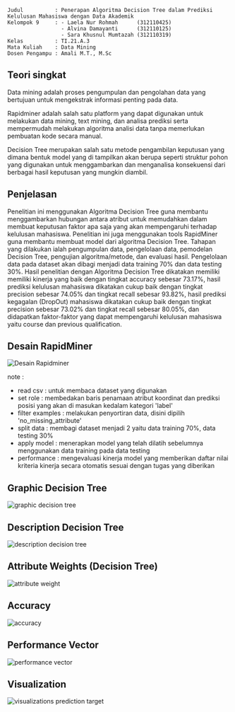 ```
Judul          : Penerapan Algoritma Decision Tree dalam Prediksi Kelulusan Mahasiswa dengan Data Akademik
Kelompok 9     : - Laela Nur Rohmah      (312110425)
                 - Alvina Damayanti      (312110125)
                 - Sara Khusnul Mumtazah (312110319)
Kelas          : TI.21.A.3
Mata Kuliah    : Data Mining
Dosen Pengampu : Amali M.T., M.Sc
```

## Teori singkat
Data mining adalah proses pengumpulan dan pengolahan data yang bertujuan untuk mengekstrak informasi penting pada data.

Rapidminer adalah salah satu platform yang dapat digunakan untuk melakukan data mining, text mining, dan analisa prediksi 
serta mempermudah melakukan algoritma analisi data tanpa memerlukan pembuatan kode secara manual.

Decision Tree merupakan salah satu metode pengambilan keputusan yang dimana bentuk model yang di tampilkan akan berupa 
seperti struktur pohon yang digunakan untuk menggambarkan dan menganalisa konsekuensi dari berbagai hasil keputusan yang mungkin diambil.

## Penjelasan
Penelitian ini menggunakan Algoritma Decision Tree guna membantu menggambarkan hubungan antara atribut  untuk memudahkan 
dalam membuat keputusan faktor apa saja yang akan mempengaruhi terhadap  kelulusan mahasiswa. Penelitian ini juga menggunakan 
tools RapidMiner guna membantu membuat model dari algoritma Decision Tree. Tahapan yang dilakukan ialah pengumpulan data, pengelolaan data, 
pemodelan Decision Tree, pengujian algoritma/metode, dan evaluasi hasil. Pengelolaan data pada dataset akan dibagi menjadi data training 70% dan 
data testing 30%. Hasil penelitian dengan Algoritma Decision Tree dikatakan memiliki memiliki kinerja yang baik dengan tingkat accuracy sebesar 73.17%, 
hasil prediksi kelulusan mahasiswa dikatakan cukup baik dengan tingkat precision sebesar 74.05% dan tingkat recall sebesar 93.82%, 
hasil prediksi kegagalan (DropOut) mahasiswa dikatakan cukup baik dengan tingkat precision sebesar 73.02% dan tingkat recall sebesar 80.05%, 
dan didapatkan faktor-faktor yang dapat mempengaruhi kelulusan mahasiswa yaitu course  dan previous qualification.

## Desain RapidMiner
![Desain Rapidminer](https://github.com/laelanur21/Prediksi_Kelulusan_Mahasiswa_dengan_Decision_Tree/assets/96130416/2507df2e-f1bd-41fa-86eb-230a2d08a1b0)

note :
- read csv : untuk membaca dataset yang digunakan
- set role : membedakan baris penamaan atribut koordinat dan prediksi posisi yang akan di masukan kedalam kategori 'label'
- filter examples : melakukan penyortiran data, disini dipilih 'no_missing_attribute'
- split data : membagi dataset menjadi 2 yaitu data training 70%, data testing 30%
- apply model :  menerapkan model yang telah dilatih sebelumnya menggunakan data training pada data testing
- performance : mengevaluasi kinerja model yang memberikan daftar nilai kriteria kinerja secara otomatis sesuai dengan tugas yang diberikan

## Graphic Decision Tree
![graphic decision tree](https://github.com/laelanur21/Prediksi_Kelulusan_Mahasiswa_dengan_Decision_Tree/assets/96130416/2ed06cd0-820d-4f57-9c3f-c125fe756228)

## Description Decision Tree
![description decision tree](https://github.com/laelanur21/Prediksi_Kelulusan_Mahasiswa_dengan_Decision_Tree/assets/96130416/d756032f-523b-43eb-a5fd-0ddb72882ebb)

## Attribute Weights (Decision Tree)
![attribute weight](https://github.com/laelanur21/Prediksi_Kelulusan_Mahasiswa_dengan_Decision_Tree/assets/96130416/b727d6c3-230f-4d45-8b02-37f2b1234e8b)

## Accuracy
![accuracy](https://github.com/laelanur21/Prediksi_Kelulusan_Mahasiswa_dengan_Decision_Tree/assets/96130416/5a2f1abb-4049-4587-82fb-d5e73300a255)

## Performance Vector
![performance vector](https://github.com/laelanur21/Prediksi_Kelulusan_Mahasiswa_dengan_Decision_Tree/assets/96130416/5fdcd7a0-e108-4b3c-8d3f-b70128abc770)

## Visualization
![visualizations prediction target](https://github.com/laelanur21/Prediksi_Kelulusan_Mahasiswa_dengan_Decision_Tree/assets/96130416/ab13076a-e627-4c96-9bf6-d4c69a75ede8)
